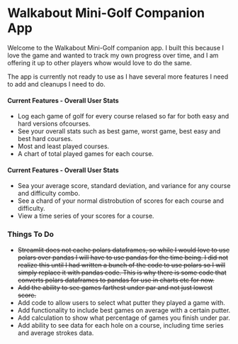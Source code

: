 # Walkabout Mini-Golf Companion App

Welcome to the Walkabout Mini-Golf companion app. I built this because I love the game and wanted to track my own progress over time, and I am offering it up to other players whow would love to do the same.  
  
The app is currently not ready to use as I have several more features I need to add and cleanups I need to do.  
  
#### Current Features - Overall User Stats
- Log each game of golf for every course relased so far for both easy and hard versions ofcourses.  
- See your overall stats such as best game, worst game, best easy and best hard courses.
- Most and least played courses.
- A chart of total played games for each course.  
  
#### Current Features - Overall User Stats  
- Sea your average score, standard deviation, and variance for any course and difficulty combo.
- See a chard of your normal distrobution of scores for each course and difficulty.
- View a time series of your scores for a course.  
  
### Things To Do
- ~~Streamlit does not cache polars dataframes, so while I would love to use polars over pandas I will have to use pandas for the time being. I did not realize this until I had written a bunch of the code to use polars so I will simply replace it with pandas code. This is why there is some code that converts polars dataframes to pandas for use in charts etc for now.~~
- ~~Add the ability to see games farthest under par and not just lowest score.~~
- Add code to allow users to select what putter they played a game with.
- Add functionality to include best games on average with a certain putter.
- Add calculation to show what percentage of games you finish under par.
- Add ability to see data for each hole on a course, including time series and average strokes data.


    
 

